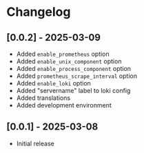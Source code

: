 # Changelog

## [0.0.2] - 2025-03-09

- Added `enable_prometheus` option
- Added `enable_unix_component` option
- Added `enable_process_component` option
- Added `prometheus_scrape_interval` option
- Added `enable_loki` option
- Added "servername" label to loki config
- Added translations
- Added development environment

## [0.0.1] - 2025-03-08

- Initial release

